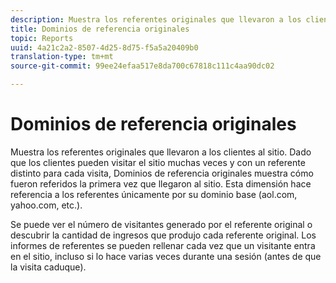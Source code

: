 ```yaml
---
description: Muestra los referentes originales que llevaron a los clientes al sitio. Dado que los clientes pueden visitar el sitio muchas veces y con un referente distinto para cada visita, Dominios de referencia originales muestra cómo fueron referidos la primera vez que llegaron al sitio. Esta dimensión hace referencia a los referentes únicamente por su dominio base (aol.com, yahoo.com, etc.).
title: Dominios de referencia originales
topic: Reports
uuid: 4a21c2a2-8507-4d25-8d75-f5a5a20409b0
translation-type: tm+mt
source-git-commit: 99ee24efaa517e8da700c67818c111c4aa90dc02

---
```



# Dominios de referencia originales

Muestra los referentes originales que llevaron a los clientes al sitio. Dado que los clientes pueden visitar el sitio muchas veces y con un referente distinto para cada visita, Dominios de referencia originales muestra cómo fueron referidos la primera vez que llegaron al sitio. Esta dimensión hace referencia a los referentes únicamente por su dominio base (aol.com, yahoo.com, etc.).

Se puede ver el número de visitantes generado por el referente original o descubrir la cantidad de ingresos que produjo cada referente original. Los informes de referentes se pueden rellenar cada vez que un visitante entra en el sitio, incluso si lo hace varias veces durante una sesión (antes de que la visita caduque).
